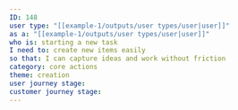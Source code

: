 ```yaml
---
ID: 148
user type: "[[example-1/outputs/user types/user|user]]"
as a: "[[example-1/outputs/user types/user|user]]"
who is: starting a new task
I need to: create new items easily
so that: I can capture ideas and work without friction
category: core actions
theme: creation
user journey stage:
customer journey stage:
---
```

